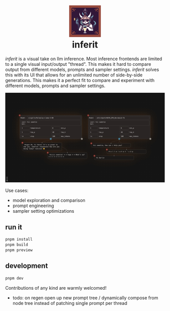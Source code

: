 <h1 align="center">
    <img src="./static/inferit.jpeg" alt="inferit" width="100px" />
    <br />
    inferit
</h1>

_inferit_ is a visual take on llm inference. Most inference frontends are
limited to a single visual input/output "thread". This makes it hard to compare
output from different models, prompts and sampler settings. _inferit_ solves
this with its UI that allows for an unlimited number of side-by-side
generations. This makes it a perfect fit to compare and experiment with
different models, prompts and sampler settings.

![](./screen.webp)

Use cases:

- model exploration and comparison
- prompt engineering
- sampler setting optimizations

## run it

```bash
pnpm install
pnpm build
pnpm preview
```

## development

```bash
pnpm dev
```

Contributions of any kind are warmly welcomed!

- todo: on regen open up new prompt tree / dynamically compose from node tree
  instead of patching single prompt per thread
